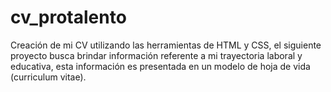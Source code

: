 # cv_protalento
Creación de mi CV utilizando las herramientas de HTML y CSS,
el siguiente proyecto busca brindar información referente a mi trayectoria laboral y educativa,
esta información es presentada en un modelo de hoja de vida (curriculum vitae). 
